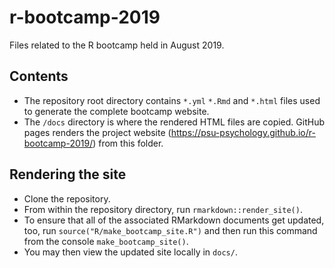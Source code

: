 # r-bootcamp-2019
Files related to the R bootcamp held in August 2019.

## Contents

- The repository root directory contains `*.yml` `*.Rmd` and `*.html` files used to generate the complete bootcamp website. 
- The `/docs` directory is where the rendered HTML files are copied. GitHub pages renders the project website (https://psu-psychology.github.io/r-bootcamp-2019/) from this folder.

## Rendering the site

- Clone the repository.
- From within the repository directory, run `rmarkdown::render_site()`. 
- To ensure that all of the associated RMarkdown documents get updated, too, run `source("R/make_bootcamp_site.R")` and then run this command from the console `make_bootcamp_site()`.
- You may then view the updated site locally in `docs/`.
